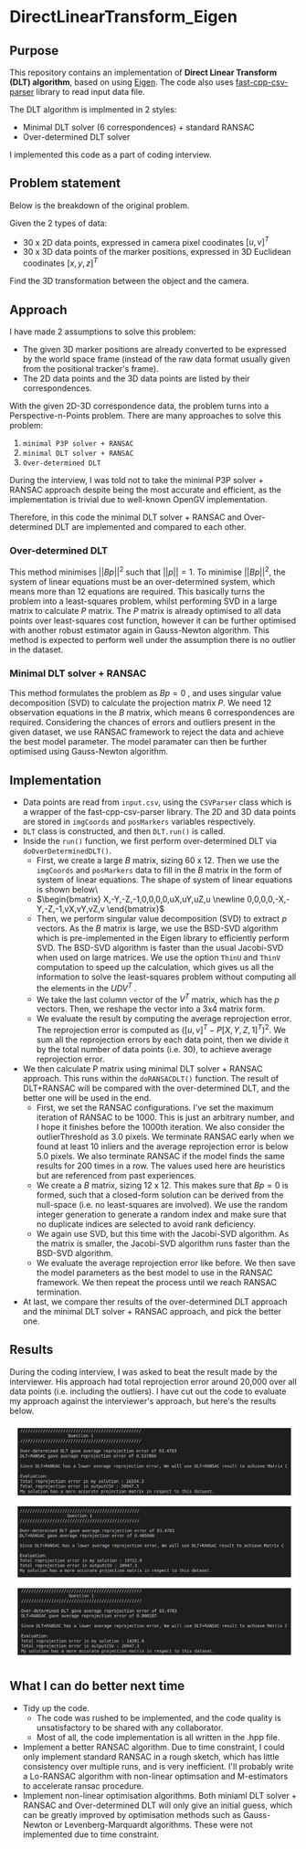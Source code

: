 # DirectLinearTransform_Eigen

## Purpose

This repository contains an implementation of **Direct Linear Transform (DLT) algorithm**, based on using [Eigen](https://www.google.com/search?client=safari&rls=en&q=eigen3&ie=UTF-8&oe=UTF-8). The code also uses [fast-cpp-csv-parser](https://github.com/ben-strasser/fast-cpp-csv-parser) library to read input data file.

The DLT algorithm is implmented in 2 styles:

- Minimal DLT solver (6 correspondences) + standard RANSAC
- Over-determined DLT solver

I implemented this code as a part of coding interview.

## Problem statement

Below is the breakdown of the original problem.

Given the 2 types of data:

- 30 x 2D data points, expressed in camera pixel coodinates $[u,v]^T$
- 30 x 3D data points of the marker positions, expressed in 3D Euclidean coodinates $[x,y,z]^T$

Find the 3D transformation between the object and the camera.

## Approach

I have made 2 assumptions to solve this problem:

- The given 3D marker positions are already converted to be expressed by the world space frame (instead of the raw data format usually given from the positional tracker's frame).
- The 2D data points and the 3D data points are listed by their correspondences.

With the given 2D-3D correspondence data, the problem turns into a
Perspective-n-Points problem. There are many approaches to solve this
problem:

1. `minimal P3P solver + RANSAC`
2. `minimal DLT solver + RANSAC`
3. `Over-determined DLT`

During the interview, I was told not to take the minimal P3P solver + RANSAC approach despite being the most accurate and efficient, as the implementation is trivial due to well-known OpenGV implementation.

Therefore, in this code the minimal DLT solver + RANSAC and Over-determined DLT are implemented and compared to each other.

### Over-determined DLT

This method minimises $\lvert\lvert{Bp}\rvert\rvert^2$ such that $\lvert\lvert{p}\rvert\rvert=1$. To minimise $\lvert\lvert{Bp}\rvert\rvert^2$, the system of linear equations must be an over-determined system, which means more than 12 equations are required. This basically turns the problem into a least-squares problem, whilst performing SVD in a large matrix to calculate $P$ matrix. The $P$ matrix is already optimised to all data points over least-squares cost function, however it can be further optimised with another robust estimator again in Gauss-Newton algorithm. This method is expected to perform well under the assumption there is no outlier in the dataset.

### Minimal DLT solver + RANSAC

This method formulates the problem as $Bp = 0$ , and uses singular value decomposition (SVD) to calculate the projection matrix $P$. We need 12 observation equations in the $B$ matrix, which means 6 correspondences are required. Considering the chances of errors and outliers present in the given dataset, we use RANSAC framework to reject the data and achieve the best model parameter. The model paramater can then be further optimised using Gauss-Newton algorithm.

## Implementation

- Data points are read from `input.csv`, using the `CSVParser` class which is a wrapper of the fast-cpp-csv-parser library. The 2D and 3D data points are stored in `imgCoords` and `posMarkers` variables respectively.
- `DLT` class is constructed, and then `DLT.run()` is called.
- Inside the `run()` function, we first perform over-determined DLT via `doOverDeterminedDLT()`.
  - First, we create a large $B$ matrix, sizing 60 x 12. Then we use the `imgCoords` and `posMarkers` data to fill in the $B$ matrix in the form of system of linear equations. The shape of system of linear equations is shown below\
  - $\begin{bmatrix} X,-Y,-Z,-1,0,0,0,0,uX,uY,uZ,u \newline 0,0,0,0,-X,-Y,-Z,-1,vX,vY,vZ,v \end{bmatrix}$
  - Then, we perform singular value decomposition (SVD) to extract $p$ vectors. As the $B$ matrix is large, we use the BSD-SVD algorithm which is pre-implemented in the Eigen library to efficiently perform SVD. The BSD-SVD algorithm is faster than the usual Jacobi-SVD when used on large matrices. We use the option `ThinU` and `ThinV` computation to speed up the calculation, which gives us all the information to solve the least-squares problem without computing all the elements in the $UDV^T$ .
  - We take the last column vector of the $V^T$ matrix, which has the $p$ vectors. Then, we reshape the vector into a 3x4 matrix form.
  - We evaluate the result by computing the average reprojection error. The reprojection error is computed as $([u,v]^T-P[X,Y,Z,1]^T)^2$. We sum all the reprojection errors by each data point, then we divide it by the total number of data points (i.e. 30), to achieve average reprojection error.
- We then calculate P matrix using minimal DLT solver + RANSAC approach. This runs within the `doRANSACDLT()` function. The result of DLT+RANSAC will be compared with the over-determined DLT, and the better one will be used in the end.
  - First, we set the RANSAC configurations. I've set the maximum iteration of RANSAC to be 1000. This is just an arbitrary number, and I hope it finishes before the 1000th iteration. We also consider the outlierThreshold as 3.0 pixels. We terminate RANSAC early when we found at least 10 inliers and the average reprojection error is below 5.0 pixels. We also terminate RANSAC if the model finds the same results for 200 times in a row. The values used here are heuristics but are referenced from past experiences.
  - We create a $B$ matrix, sizing 12 x 12. This makes sure that $Bp=0$ is formed, such that a closed-form solution can be derived from the null-space (i.e. no least-squares are involved). We use the random integer generation to generate a random index and make sure that no duplicate indices are selected to avoid rank deficiency.
  - We again use SVD, but this time with the Jacobi-SVD algorithm. As the matrix is smaller, the Jacobi-SVD algorithm runs faster than the BSD-SVD algorithm.
  - We evaluate the average reprojection error like before. We then save the model parameters as the best model to use in the RANSAC framework. We then repeat the process until we reach RANSAC termination.
- At last, we compare ther results of the over-determined DLT approach and the minimal DLT solver + RANSAC approach, and pick the better one.

## Results

During the coding interview, I was asked to beat the result made by the interviewer. His approach had total reprojection error around 20,000 over all data points (i.e. including the outliers). I have cut out the code to evaluate my approach against the interviewer's approach, but here's the results below.

![](result.png)

## What I can do better next time

- Tidy up the code.
  - The code was rushed to be implemented, and the code quality is unsatisfactory to be shared with any  collaborator. 
  - Most of all, the code implementation is all written in the .hpp file.
- Implement a better RANSAC algorithm. Due to time constraint, I could only implement standard RANSAC in a rough sketch, which has little consistency over multiple runs, and is very inefficient. I'll probably write a Lo-RANSAC algorithm with non-linear optimsation and M-estimators to accelerate ransac procedure.
- Implement non-linear optimisation algorithms. Both miniaml DLT solver + RANSAC and Over-determined DLT will only give an initial guess, which can be greatly improved by optimisation methods such as Gauss- Newton or Levenberg-Marquardt algorithms. These were not implemented due to time constraint.

